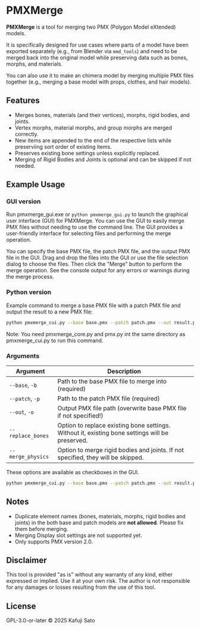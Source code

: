# PMXMerge

**PMXMerge** is a tool for merging two PMX (Polygon Model eXtended) models.

It is specifically designed for use cases where parts of a model have been exported separately (e.g., from Blender via `mmd_tools`) and need to be merged back into the original model while preserving data such as bones, morphs, and materials.

You can also use it to make an chimera model by merging multiple PMX files together (e.g., merging a base model with props, clothes, and hair models).

## Features

* Merges bones, materials (and their vertices), morphs, rigid bodies, and joints.
* Vertex morphs, material morphs, and group morphs are merged correctly.
* New items are appended to the end of the respective lists while preserviing sort order of existing items.
* Preserves existing bone settings unless explicitly replaced.
* Merging of Rigid Bodies and Joints is optional and can be skipped if not needed.

## Example Usage

### GUI version

Run pmxmerge_gui.exe or `python pmxmerge_gui.py` to launch the graphical user interface (GUI) for PMXMerge.
You can use the GUI to easily merge PMX files without needing to use the command line. The GUI provides a user-friendly interface for selecting files and performing the merge operation. 

You can specify the base PMX file, the patch PMX file, and the output PMX file in the GUI. Drag and drop the files into the GUI or use the file selection dialog to choose the files. Then click the "Merge" button to perform the merge operation. See the console output for any errors or warnings during the merge process.

### Python version

Example command to merge a base PMX file with a patch PMX file and output the result to a new PMX file:

```bash
python pmxmerge_cui.py --base base.pmx --patch patch.pmx --out result.pmx
```

Note: You need pmxmerge_core.py and pmx.py int the same directory as pmxmerge_cui.py to run this command.

### Arguments


| Argument          | Description                                             |
| ----------------- | ------------------------------------------------------- |
| `--base`, `-b`    | Path to the base PMX file to merge into (required)      |
| `--patch`, `-p`   | Path to the patch PMX file (required)                   |
| `--out`, `-o`     | Output PMX file path (overwrite base PMX file if not specified!)   |
| `--replace_bones` | Option to replace existing bone settings. Without it, existing bone settings will be preserved. |
| `--merge_physics` | Option to merge rigid bodies and joints. If not specified, they will be skipped. |

These options are available as checkboxes in the GUI.

```bash
python pmxmerge_cui.py --base base.pmx --patch patch.pmx --out result.pmx --replace_bones --merge_physics
```

## Notes

* Duplicate element names (bones, materials, morphs, rigid bodies and joints) in the both base and patch models are **not allowed**. Please fix them before merging.
* Merging Display slot settings are not supported yet.
* Only supports PMX version 2.0.

## Disclaimer

This tool is provided "as is" without any warranty of any kind, either expressed or implied. Use it at your own risk. The author is not responsible for any damages or losses resulting from the use of this tool.

## License

GPL-3.0-or-later
© 2025 Kafuji Sato
